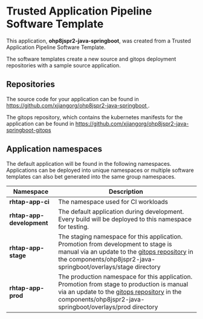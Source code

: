# Trusted Application Pipeline Software Template

This application, **ohp8jspr2-java-springboot**, was created from a Trusted Application Pipeline Software Template.

The software templates create a new source and gitops deployment repositories with a sample source application. 

## Repositories

The source code for your application can be found in [https://github.com/xjiangorg/ohp8jspr2-java-springboot ](https://github.com/xjiangorg/ohp8jspr2-java-springboot ).
 
The gitops repository, which contains the kubernetes manifests for the application can be found in 
[https://github.com/xjiangorg/ohp8jspr2-java-springboot-gitops ](https://github.com/xjiangorg/ohp8jspr2-java-springboot-gitops ) 

## Application namespaces 

The default application will be found in the following namespaces. Applications can be deployed into unique namespaces or multiple software templates can also bet generated into the same group namespaces.  

|  Namespace   |  Description   |  
| -------- | -------- |
| **rhtap-app-ci** | The namespace used for CI workloads |
| **rhtap-app-development** | The default application during development. Every build will be deployed to this namespace for testing. |
| **rhtap-app-stage** | The staging namespace for this application. Promotion from development to stage is manual via an update to the [gitops repository](https://github.com/xjiangorg/ohp8jspr2-java-springboot-gitops ) in the components/ohp8jspr2-java-springboot/overlays/stage directory |
| **rhtap-app-prod** | The production namespace for this application. Promotion from stage to production is manual via an update to the [gitops repository](https://github.com/xjiangorg/ohp8jspr2-java-springboot-gitops ) in the components/ohp8jspr2-java-springboot/overlays/prod directory |